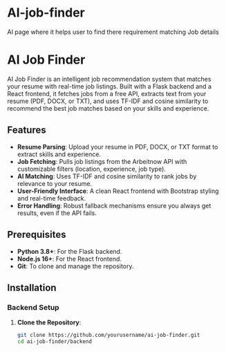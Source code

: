 # AI-job-finder
AI page where it helps user to find there requirement matching Job details 
# AI Job Finder

AI Job Finder is an intelligent job recommendation system that matches your resume with real-time job listings. Built with a Flask backend and a React frontend, it fetches jobs from a free API, extracts text from your resume (PDF, DOCX, or TXT), and uses TF-IDF and cosine similarity to recommend the best job matches based on your skills and experience.

## Features
- **Resume Parsing**: Upload your resume in PDF, DOCX, or TXT format to extract skills and experience.
- **Job Fetching**: Pulls job listings from the Arbeitnow API with customizable filters (location, experience, job type).
- **AI Matching**: Uses TF-IDF and cosine similarity to rank jobs by relevance to your resume.
- **User-Friendly Interface**: A clean React frontend with Bootstrap styling and real-time feedback.
- **Error Handling**: Robust fallback mechanisms ensure you always get results, even if the API fails.

## Prerequisites
- **Python 3.8+**: For the Flask backend.
- **Node.js 16+**: For the React frontend.
- **Git**: To clone and manage the repository.

## Installation

### Backend Setup
1. **Clone the Repository**:
   ```bash
   git clone https://github.com/yourusername/ai-job-finder.git
   cd ai-job-finder/backend
